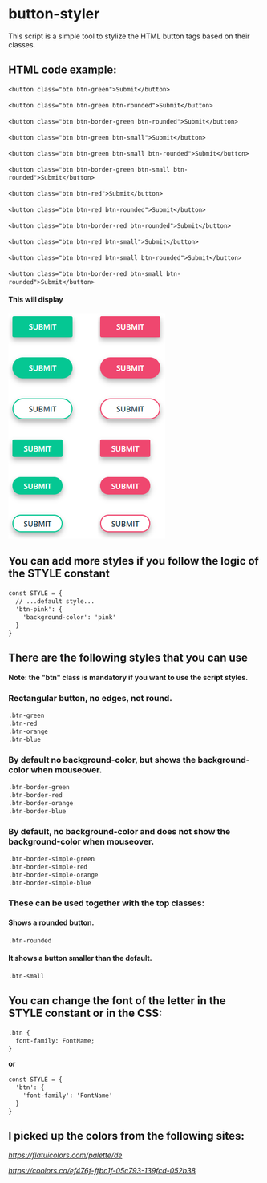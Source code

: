 # button-styler

This script is a simple tool to stylize the HTML button tags based on their classes.

## HTML code example:

```
<button class="btn btn-green">Submit</button>

<button class="btn btn-green btn-rounded">Submit</button>

<button class="btn btn-border-green btn-rounded">Submit</button>

<button class="btn btn-green btn-small">Submit</button>

<button class="btn btn-green btn-small btn-rounded">Submit</button>

<button class="btn btn-border-green btn-small btn-rounded">Submit</button>

<button class="btn btn-red">Submit</button>

<button class="btn btn-red btn-rounded">Submit</button>

<button class="btn btn-border-red btn-rounded">Submit</button>

<button class="btn btn-red btn-small">Submit</button>

<button class="btn btn-red btn-small btn-rounded">Submit</button>

<button class="btn btn-border-red btn-small btn-rounded">Submit</button>
```

#### This will display
![HTML code example](example.png)

## You can add more styles if you follow the logic of the STYLE constant

```
const STYLE = {
  // ...default style...
  'btn-pink': {
    'background-color': 'pink'
  }
}
```

## There are the following styles that you can use
**Note: the "btn" class is mandatory if you want to use the script styles.**
### Rectangular button, no edges, not round.
```
.btn-green
.btn-red
.btn-orange
.btn-blue
```
### By default no background-color, but shows the background-color when mouseover.
```
.btn-border-green
.btn-border-red
.btn-border-orange
.btn-border-blue
```
### By default, no background-color and does not show the background-color when mouseover.
```
.btn-border-simple-green
.btn-border-simple-red
.btn-border-simple-orange
.btn-border-simple-blue
```
### These can be used together with the top classes:
#### Shows a rounded button.
```
.btn-rounded
```
#### It shows a button smaller than the default.
```
.btn-small
```
## You can change the font of the letter in the STYLE constant or in the CSS:
```
.btn {
  font-family: FontName;
}
```
**or**
```
const STYLE = {
  'btn': {
    'font-family': 'FontName'
  }
}
```
## I picked up the colors from the following sites:

_https://flatuicolors.com/palette/de_

_https://coolors.co/ef476f-ffbc1f-05c793-139fcd-052b38_
